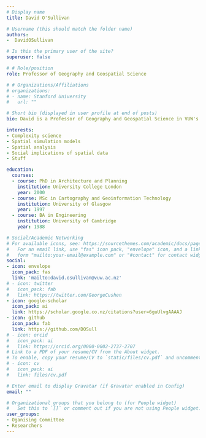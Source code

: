 ```yaml
---
# Display name
title: David O'Sullivan

# Username (this should match the folder name)
authors:
-  DavidOSullivan

# Is this the primary user of the site?
superuser: false

# # Role/position
role: Professor of Geography and Geospatial Science

# # Organizations/Affiliations
# organizations:
# - name: Stanford University
#   url: ""

# Short bio (displayed in user profile at end of posts)
bio: David is a Professor of Geography and Geospatial Science in VUW's School of Geography, Environment and Earth Sciences

interests:
- Complexity science
- Spatial simulation models
- Spatial analysis
- Social implications of spatial data
- Stuff

education:
  courses:
  - course: PhD in Architecture and Planning
    institution: University College London
    year: 2000
  - course: MSc in Cartography and Geoinformation Technology
    institution: University of Glasgow
    year: 1997
  - course: BA in Engineering
    institution: University of Cambridge
    year: 1988

# Social/Academic Networking
# For available icons, see: https://sourcethemes.com/academic/docs/page-builder/#icons
#   For an email link, use "fas" icon pack, "envelope" icon, and a link in the
#   form "mailto:your-email@example.com" or "#contact" for contact widget.
social:
- icon: envelope
  icon_pack: fas
  link: 'mailto:david.osullivan@vuw.ac.nz'
# - icon: twitter
#   icon_pack: fab
#   link: https://twitter.com/GeorgeCushen
- icon: google-scholar
  icon_pack: ai
  link: https://scholar.google.co.nz/citations?user=6guUlvgAAAAJ
- icon: github
  icon_pack: fab
  link: https://github.com/DOSull
# - icon: orcid
#   icon_pack: ai
#   link: https://orcid.org/0000-0002-2737-2707
# Link to a PDF of your resume/CV from the About widget.
# To enable, copy your resume/CV to `static/files/cv.pdf` and uncomment the lines below.
# - icon: cv
#   icon_pack: ai
#   link: files/cv.pdf

# Enter email to display Gravatar (if Gravatar enabled in Config)
email: ""

# Organizational groups that you belong to (for People widget)
#   Set this to `[]` or comment out if you are not using People widget.
user_groups:
- Oganising Committee
- Researchers
---
```


